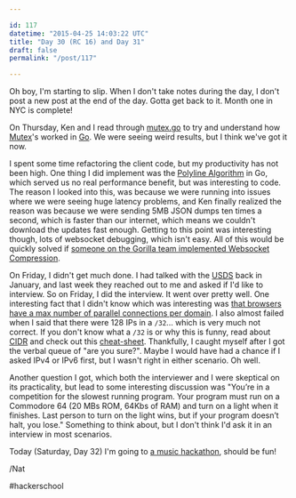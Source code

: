```yaml
---

id: 117
datetime: "2015-04-25 14:03:22 UTC"
title: "Day 30 (RC 16) and Day 31"
draft: false
permalink: "/post/117"

---
```


Oh boy, I'm starting to slip. When I don't take notes during the day, I don't post a new post at the end of the day. Gotta get back to it. Month one in NYC is complete!

On Thursday, Ken and I read through [mutex.go](https://golang.org/src/sync/mutex.go?s=712:760#L11) to try and understand how [Mutex](https://en.wikipedia.org/wiki/Mutual_exclusion)'s worked in [Go](https://golang.org/). We were seeing weird results, but I think we've got it now.

I spent some time refactoring the client code, but my productivity has not been high. One thing I did implement was the [Polyline Algorithm](https://developers.google.com/maps/documentation/utilities/polylinealgorithm) in Go, which served us no real performance benefit, but was interesting to code. The reason I looked into this, was because we were running into issues where we were seeing huge latency problems, and Ken finally realized the reason was because we were sending 5MB JSON dumps ten times a second, which is faster than our internet, which means we couldn't download the updates fast enough. Getting to this point was interesting though, lots of websocket debugging, which isn't easy. All of this would be quickly solved if [someone on the Gorilla team implemented Websocket Compression](https://github.com/gorilla/websocket/issues/3).

On Friday, I didn't get much done. I had talked with the [USDS](https://www.whitehouse.gov/digital/united-states-digital-service) back in January, and last week they reached out to me and asked if I'd like to interview. So on Friday, I did the interview. It went over pretty well. One interesting fact that I didn't know which was interesting was [that browsers have a max number of parallel connections per domain](https://stackoverflow.com/questions/985431/max-parallel-http-connections-in-a-browser). I also almost failed when I said that there were 128 IPs in a `/32`... which is very much not correct. If you don't know what a `/32` is or why this is funny, read about [CIDR](https://en.wikipedia.org/wiki/Classless_Inter-Domain_Routing) and check out this [cheat-sheet](https://web.archive.org/web/20240713143027/https://bradthemad.org/tech/notes/cidr_subnets.php). Thankfully, I caught myself after I got the verbal queue of "are you sure?". Maybe I would have had a chance if I asked IPv4 or IPv6 first, but I wasn't right in either scenario. Oh well.

Another question I got, which both the interviewer and I were skeptical on its practicality, but lead to some interesting discussion was "You’re in a competition for the slowest running program. Your program must run on a Commodore 64 (20 MBs ROM, 64Kbs of RAM) and turn on a light when it finishes. Last person to turn on the light wins, but if your program doesn’t halt, you lose." Something to think about, but I don't think I'd ask it in an interview in most scenarios.

Today (Saturday, Day 32) I'm going to [a music hackathon](https://web.archive.org/web/20241006205907/https://monthlymusichackathon.org/post/115585146087/soundscapes), should be fun!

/Nat

#hackerschool

